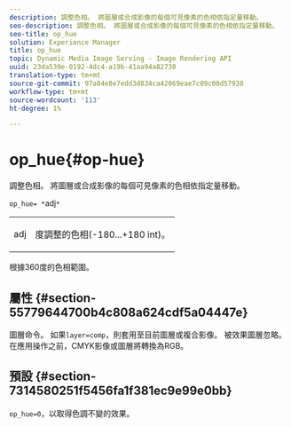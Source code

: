 ```yaml
---
description: 調整色相。 將圖層或合成影像的每個可見像素的色相依指定量移動。
seo-description: 調整色相。 將圖層或合成影像的每個可見像素的色相依指定量移動。
seo-title: op_hue
solution: Experience Manager
title: op_hue
topic: Dynamic Media Image Serving - Image Rendering API
uuid: 23da539e-0192-4dc4-a19b-41aa94a82730
translation-type: tm+mt
source-git-commit: 97a84e8e7edd3d834ca42069eae7c09c00d57938
workflow-type: tm+mt
source-wordcount: '113'
ht-degree: 1%

---
```



# op_hue{#op-hue}

調整色相。 將圖層或合成影像的每個可見像素的色相依指定量移動。

`op_hue= *`adj`*`

<table id="simpletable_7DC7ABA384664BDDAA65B8DEEF7859A8"> 
 <tr class="strow"> 
  <td class="stentry"> <p><span class="varname"> adj</span> </p> </td> 
  <td class="stentry"> <p>度調整的色相(-180...+180 int)。 </p></td> 
 </tr> 
</table>

根據360度的色相範圍。

## 屬性 {#section-55779644700b4c808a624cdf5a04447e}

圖層命令。 如果`layer=comp`，則套用至目前圖層或複合影像。 被效果圖層忽略。 在應用操作之前，CMYK影像或圖層將轉換為RGB。

## 預設 {#section-7314580251f5456fa1f381ec9e99e0bb}

`op_hue=0`，以取得色調不變的效果。
